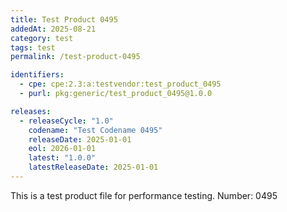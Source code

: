 ```yaml
---
title: Test Product 0495
addedAt: 2025-08-21
category: test
tags: test
permalink: /test-product-0495

identifiers:
  - cpe: cpe:2.3:a:testvendor:test_product_0495
  - purl: pkg:generic/test_product_0495@1.0.0

releases:
  - releaseCycle: "1.0"
    codename: "Test Codename 0495"
    releaseDate: 2025-01-01
    eol: 2026-01-01
    latest: "1.0.0"
    latestReleaseDate: 2025-01-01
---
```


This is a test product file for performance testing. Number: 0495
